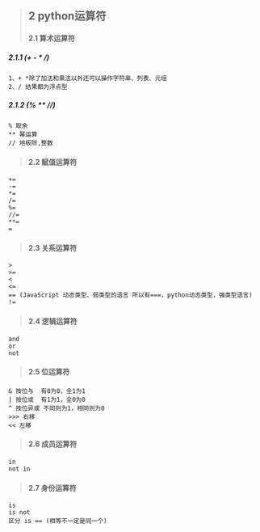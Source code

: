 >## 2 python运算符
>#### 2.1 算术运算符
##### 2.1.1 (+ - * /)
    1、+ *除了加法和乘法以外还可以操作字符串、列表、元组
    2、/ 结果都为浮点型 
##### 2.1.2  (% ** //)
    % 取余
    ** 幂运算
    // 地板除,整数
    
>#### 2.2 赋值运算符
    +=
    -=
    *=
    /=
    %=
    //=
    **=
    =
>#### 2.3 关系运算符
    >
    >=
    <
    <=
    == (JavaScript 动态类型、弱类型的语言 所以有===，python动态类型，强类型语言)
    !=     
>#### 2.4 逻辑运算符
    and
    or
    not
>#### 2.5 位运算符
```
& 按位与  有0为0，全1为1
| 按位或  有1为1，全0为0
^ 按位异或 不同则为1，相同则为0
>>> 右移   
<< 左移
```
>#### 2.6 成员运算符
    in
    not in
>#### 2.7 身份运算符
    is
    is not
    区分 is == (相等不一定是同一个)